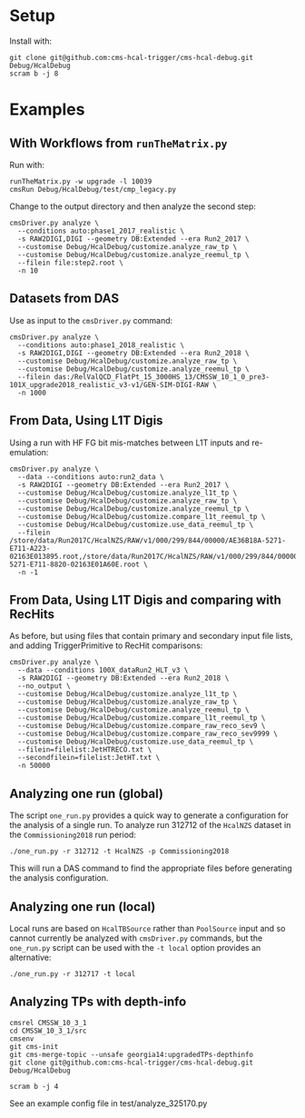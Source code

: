 # Setup

Install with:

    git clone git@github.com:cms-hcal-trigger/cms-hcal-debug.git Debug/HcalDebug
    scram b -j 8

# Examples

## With Workflows from `runTheMatrix.py`

Run with:

    runTheMatrix.py -w upgrade -l 10039
    cmsRun Debug/HcalDebug/test/cmp_legacy.py

Change to the output directory and then analyze the second step:

    cmsDriver.py analyze \
      --conditions auto:phase1_2017_realistic \
      -s RAW2DIGI,DIGI --geometry DB:Extended --era Run2_2017 \
      --customise Debug/HcalDebug/customize.analyze_raw_tp \
      --customise Debug/HcalDebug/customize.analyze_reemul_tp \
      --filein file:step2.root \
      -n 10

## Datasets from DAS

Use as input to the `cmsDriver.py` command:

    cmsDriver.py analyze \
      --conditions auto:phase1_2018_realistic \
      -s RAW2DIGI,DIGI --geometry DB:Extended --era Run2_2018 \
      --customise Debug/HcalDebug/customize.analyze_raw_tp \
      --customise Debug/HcalDebug/customize.analyze_reemul_tp \
      --filein das:/RelValQCD_FlatPt_15_3000HS_13/CMSSW_10_1_0_pre3-101X_upgrade2018_realistic_v3-v1/GEN-SIM-DIGI-RAW \
      -n 1000

## From Data, Using L1T Digis

Using a run with HF FG bit mis-matches between L1T inputs and re-emulation:

    cmsDriver.py analyze \
      --data --conditions auto:run2_data \
      -s RAW2DIGI --geometry DB:Extended --era Run2_2017 \
      --customise Debug/HcalDebug/customize.analyze_l1t_tp \
      --customise Debug/HcalDebug/customize.analyze_raw_tp \
      --customise Debug/HcalDebug/customize.analyze_reemul_tp \
      --customise Debug/HcalDebug/customize.compare_l1t_reemul_tp \
      --customise Debug/HcalDebug/customize.use_data_reemul_tp \
      --filein /store/data/Run2017C/HcalNZS/RAW/v1/000/299/844/00000/AE36B18A-5271-E711-A223-02163E013895.root,/store/data/Run2017C/HcalNZS/RAW/v1/000/299/844/00000/46B78BA1-5271-E711-8820-02163E01A60E.root \
      -n -1

## From Data, Using L1T Digis and comparing with RecHits

As before, but using files that contain primary and secondary input file lists, and
adding TriggerPrimitive to RecHit comparisons:

    cmsDriver.py analyze \
      --data --conditions 100X_dataRun2_HLT_v3 \
      -s RAW2DIGI --geometry DB:Extended --era Run2_2018 \
      --no_output \
      --customise Debug/HcalDebug/customize.analyze_l1t_tp \
      --customise Debug/HcalDebug/customize.analyze_raw_tp \
      --customise Debug/HcalDebug/customize.analyze_reemul_tp \
      --customise Debug/HcalDebug/customize.compare_l1t_reemul_tp \
      --customise Debug/HcalDebug/customize.compare_raw_reco_sev9 \
      --customise Debug/HcalDebug/customize.compare_raw_reco_sev9999 \
      --customise Debug/HcalDebug/customize.use_data_reemul_tp \
      --filein=filelist:JetHTRECO.txt \
      --secondfilein=filelist:JetHT.txt \
      -n 50000

## Analyzing one run (global)

The script `one_run.py` provides a quick way to generate a configuration for the analysis of a single run. To analyze run 312712 of the `HcalNZS` dataset in the `Commissioning2018` run period:

    ./one_run.py -r 312712 -t HcalNZS -p Commissioning2018

This will run a DAS command to find the appropriate files before generating the analysis configuration.

## Analyzing one run (local)

Local runs are based on `HcalTBSource` rather than `PoolSource` input and so cannot currently be analyzed with `cmsDriver.py` commands, but the `one_run.py` script can be used with the `-t local` option provides an alternative:

    ./one_run.py -r 312717 -t local

## Analyzing TPs with depth-info

    cmsrel CMSSW_10_3_1 
    cd CMSSW_10_3_1/src 
    cmsenv 
    git cms-init 
    git cms-merge-topic --unsafe georgia14:upgradedTPs-depthinfo 
    git clone git@github.com:cms-hcal-trigger/cms-hcal-debug.git Debug/HcalDebug 

    scram b -j 4 

See an example config file in test/analyze_325170.py